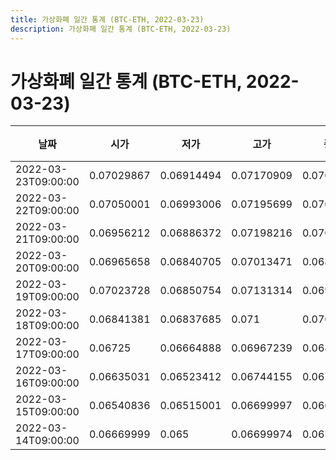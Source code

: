 ```yaml
---
title: 가상화폐 일간 통계 (BTC-ETH, 2022-03-23)
description: 가상화폐 일간 통계 (BTC-ETH, 2022-03-23)
---
```


가상화폐 일간 통계 (BTC-ETH, 2022-03-23)
===

|날짜|시가|저가|고가|종가|비고|
|--|--|--|--|--|--|
|2022-03-23T09:00:00|0.07029867|0.06914494|0.07170909|0.07045319|    |
|2022-03-22T09:00:00|0.07050001|0.06993006|0.07195699|0.07029867|    |
|2022-03-21T09:00:00|0.06956212|0.06886372|0.07198216|0.07092813|    |
|2022-03-20T09:00:00|0.06965658|0.06840705|0.07013471|0.06899611|    |
|2022-03-19T09:00:00|0.07023728|0.06850754|0.07131314|0.069613|    |
|2022-03-18T09:00:00|0.06841381|0.06837685|0.071|0.07015248|    |
|2022-03-17T09:00:00|0.06725|0.06664888|0.06967239|0.0687|    |
|2022-03-16T09:00:00|0.06635031|0.06523412|0.06744155|0.06702801|    |
|2022-03-15T09:00:00|0.06540836|0.06515001|0.06699997|0.06671586|    |
|2022-03-14T09:00:00|0.06669999|0.065|0.06699974|0.06509042|    |
